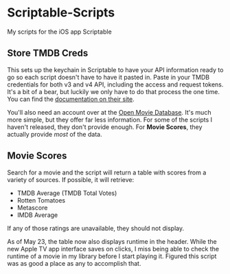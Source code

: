 # Scriptable-Scripts
My scripts for the iOS app Scriptable

## Store TMDB Creds
This sets up the keychain in Scriptable to have your API information ready to go so each script doesn't have to have it pasted in. Paste in your TMDB credentials for both v3 and v4 API, including the access and request tokens. It's a bit of a bear, but luckily we only have to do that process the one time. You can find the [documentation on their site](https://developers.themoviedb.org/3/getting-started/introduction).

You'll also need an account over at the [Open Movie Database](https://omdbapi.com). It's much more simple, but they offer far less information. For some of the scripts I haven't released, they don't provide enough. For **Movie Scores**, they actually provide *most* of the data.

## Movie Scores
Search for a movie and the script will return a table with scores from a variety of sources. If possible, it will retrieve:

* TMDB Average (TMDB Total Votes)
* Rotten Tomatoes
* Metascore
* IMDB Average

If any of those ratings are unavailable, they should not display.

As of May 23, the table now also displays runtime in the header. While the new Apple TV app interface saves on clicks, I miss being able to check the runtime of a movie in my library before I start playing it. Figured this script was as good a place as any to accomplish that.